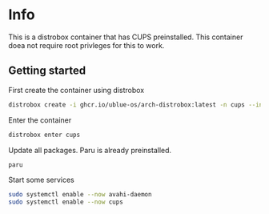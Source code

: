 # Info

This is a distrobox container that has CUPS preinstalled. This container doea not require root privleges for this to work.

## Getting started

First create the container using distrobox

```bash
distrobox create -i ghcr.io/ublue-os/arch-distrobox:latest -n cups --init -H ~/cups-home
```

Enter the container

```bash
distrobox enter cups
```

Update all packages. Paru is already preinstalled.

```bash
paru
```

Start some services

```bash
sudo systemctl enable --now avahi-daemon
sudo systemctl enable --now cups
```
